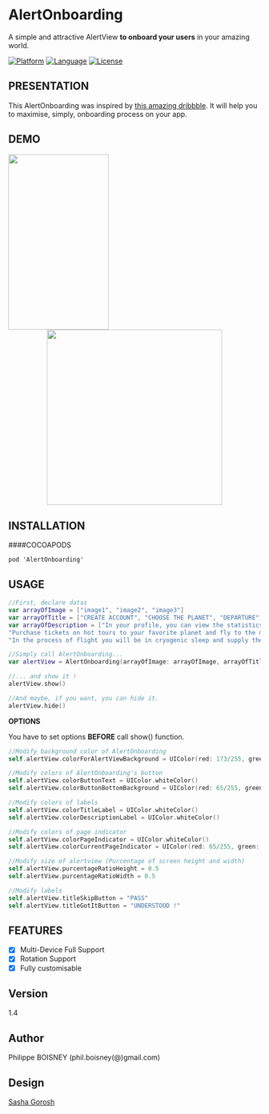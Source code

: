 # AlertOnboarding
A simple and attractive AlertView **to onboard your users** in your amazing world.

[![Platform](http://img.shields.io/badge/platform-ios-blue.svg?style=flat
)](https://developer.apple.com/iphone/index.action)
[![Language](http://img.shields.io/badge/language-swift-brightgreen.svg?style=flat
)](https://developer.apple.com/swift)
[![License](http://img.shields.io/badge/license-MIT-lightgrey.svg?style=flat
)](http://mit-license.org)

## PRESENTATION
This AlertOnboarding was inspired by [this amazing dribbble](https://dribbble.com/shots/2422143-Space-onboarding). It will help you to maximise, simply, onboarding process on your app.

## DEMO
<p align="center">
 <img src ="https://raw.githubusercontent.com/PhilippeBoisney/AlertOnboarding/master/demo.gif", width=200, height=350, align="left"/>
 <img src ="https://raw.githubusercontent.com/PhilippeBoisney/AlertOnboarding/master/screenshot.png", height=350/>
</p>

## INSTALLATION
####COCOAPODS
```
pod 'AlertOnboarding'
```


## USAGE
```swift
//First, declare datas
var arrayOfImage = ["image1", "image2", "image3"]
var arrayOfTitle = ["CREATE ACCOUNT", "CHOOSE THE PLANET", "DEPARTURE"]
var arrayOfDescription = ["In your profile, you can view the statistics of its operations and the recommandations of friends",
"Purchase tickets on hot tours to your favorite planet and fly to the most comfortable intergalactic spaceships of best companies",
"In the process of flight you will be in cryogenic sleep and supply the body with all the necessary things for life"]

//Simply call AlertOnboarding...
var alertView = AlertOnboarding(arrayOfImage: arrayOfImage, arrayOfTitle: arrayOfTitle, arrayOfDescription: arrayOfDescription)

//... and show it !
alertView.show()

//And maybe, if you want, you can hide it.
alertView.hide()

```
**OPTIONS**

You have to set options **BEFORE** call show() function.

```swift
//Modify background color of AlertOnboarding
self.alertView.colorForAlertViewBackground = UIColor(red: 173/255, green: 206/255, blue: 183/255, alpha: 1.0)

//Modify colors of AlertOnboarding's button
self.alertView.colorButtonText = UIColor.whiteColor()
self.alertView.colorButtonBottomBackground = UIColor(red: 65/255, green: 165/255, blue: 115/255, alpha: 1.0)

//Modify colors of labels
self.alertView.colorTitleLabel = UIColor.whiteColor()
self.alertView.colorDescriptionLabel = UIColor.whiteColor()

//Modify colors of page indicator
self.alertView.colorPageIndicator = UIColor.whiteColor()
self.alertView.colorCurrentPageIndicator = UIColor(red: 65/255, green: 165/255, blue: 115/255, alpha: 1.0) 

//Modify size of alertview (Purcentage of screen height and width)
self.alertView.purcentageRatioHeight = 0.5
self.alertView.purcentageRatioWidth = 0.5

//Modify labels
self.alertView.titleSkipButton = "PASS"
self.alertView.titleGotItButton = "UNDERSTOOD !"

```

## FEATURES
- [x] Multi-Device Full Support
- [x] Rotation Support
- [x] Fully customisable

## Version
1.4

## Author
Philippe BOISNEY (phil.boisney(@)gmail.com)

## Design
[Sasha Gorosh](https://dribbble.com/SashaGorosh)

